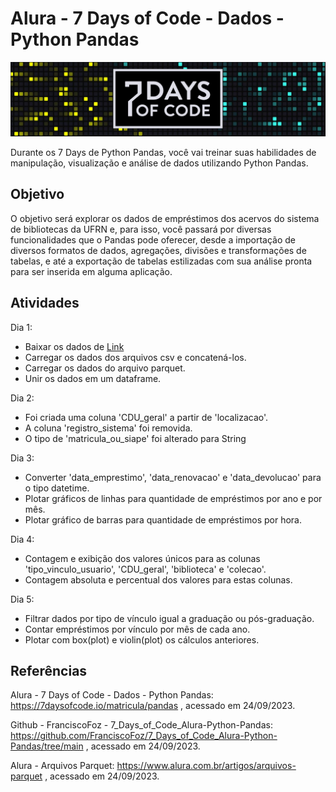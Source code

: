 # Alura - 7 Days of Code - Dados - Python Pandas
![7DayOfCode-Logo](../imgs/7DaysOfCode-Logo.jpg)

Durante os 7 Days de Python Pandas, você vai treinar suas habilidades de manipulação, visualização 
e análise de dados utilizando Python Pandas.


## Objetivo
O objetivo será explorar os dados de empréstimos dos acervos do sistema de bibliotecas da UFRN e,
para isso, você passará por diversas funcionalidades que o Pandas pode oferecer, 
desde a importação de diversos formatos de dados, agregações, divisões e transformações de tabelas, 
e até a exportação de tabelas estilizadas com sua análise pronta para ser inserida em alguma aplicação.


## Atividades
Dia 1:
- Baixar os dados de [Link](https://github.com/FranciscoFoz/7_Days_of_Code_Alura-Python-Pandas/tree/main/Dia_1-Importando_dados/Datasets)
- Carregar os dados dos arquivos csv e concatená-los.
- Carregar os dados do arquivo parquet.
- Unir os dados em um dataframe.

Dia 2:
- Foi criada uma coluna 'CDU_geral' a partir de 'localizacao'.
- A coluna 'registro_sistema' foi removida.
- O tipo de 'matricula_ou_siape' foi alterado para String

Dia 3:
- Converter 'data_emprestimo', 'data_renovacao' e 'data_devolucao' para o tipo datetime.
- Plotar gráficos de linhas para quantidade de empréstimos por ano e por mês.
- Plotar gráfico de barras para quantidade de empréstimos por hora.

Dia 4:
- Contagem e exibição dos valores únicos para as colunas 'tipo_vinculo_usuario', 'CDU_geral', 'biblioteca' e 'colecao'.
- Contagem absoluta e percentual dos valores para estas colunas.

Dia 5:
- Filtrar dados por tipo de vínculo igual a graduação ou pós-graduação.
- Contar empréstimos por vínculo por mês de cada ano.
- Plotar com box(plot) e violin(plot) os cálculos anteriores.


## Referências
Alura - 7 Days of Code - Dados - Python Pandas:
https://7daysofcode.io/matricula/pandas
 , acessado em 24/09/2023.

Github - FranciscoFoz - 7_Days_of_Code_Alura-Python-Pandas:
https://github.com/FranciscoFoz/7_Days_of_Code_Alura-Python-Pandas/tree/main
 , acessado em 24/09/2023.

Alura - Arquivos Parquet:
https://www.alura.com.br/artigos/arquivos-parquet
 , acessado em 24/09/2023.